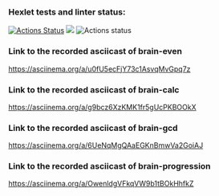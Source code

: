 ### Hexlet tests and linter status:

[![Actions Status](https://github.com/msouldze/frontend-project-lvl1/workflows/hexlet-check/badge.svg)](https://github.com/msouldze/frontend-project-lvl1/actions) <a href="https://codeclimate.com/github/codeclimate/codeclimate/maintainability"><img src="https://api.codeclimate.com/v1/badges/a99a88d28ad37a79dbf6/maintainability" /></a> ![Actions status](https://github.com/msouldze/frontend-project-lvl1/actions/workflows/node.js.yml/badge.svg)

### Link to the recorded asciicast of brain-even

https://asciinema.org/a/u0fU5ecFjY73c1AsvqMvGpq7z

### Link to the recorded asciicast of brain-calc

https://asciinema.org/a/g9bcz6XzKMK1fr5gUcPKBOOkX

### Link to the recorded asciicast of brain-gcd

https://asciinema.org/a/6UeNqMgQAaEGKnBmwVa2GoiAJ

### Link to the recorded asciicast of brain-progression

https://asciinema.org/a/OwenldgVFkqVW9b1tBOkHhfkZ

